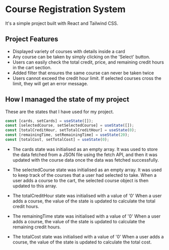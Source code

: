
# Course Registration System

It's a simple project built with React and Tailwind CSS.


## Project Features

- Displayed variety of courses with details inside a card
- Any course can be taken by simply clicking on the 'Select' button.
- Users can easily check the total credit, price, and remaining credit hours in the cart section.
- Added filter that ensures the same course can never be taken twice
- Users cannot exceed the credit hour limit. If selected courses cross the limit, they will get an error message.


## How I managed the state of my project

These are the states that I have used for my project.
```javascript
const [cards, setCards] = useState([]);
const [selectedCourse, setSelectedCourse] = useState([]);
const [totalCreditHour, setTotalCreditHour] = useState(0);
const [remainingTime, setRemainingTime] = useState(20);
const [totalCost, setTotalCost] = useState(0);
```
- The cards state was initialised as an empty array. It was used to store the data fetched from a JSON file using the fetch API, and then it was updated with the course data once the data was fetched successfully.

- The selectedCourse state was initialised as an empty array. It was used to keep track of the courses that a user had selected to take. When a user adds a course to the cart, the selected course object is then updated to this array.

- The totalCreditHour state was initialised with a value of '0' When a user adds a course, the value of the state is updated to calculate the total credit hours.

- The remainingTime state was initialised with a value of '0' When a user adds a course, the value of the state is updated to calculate the remaining credit hours.

- The totalCost state was initialised with a value of '0' When a user adds a course, the value of the state is updated to calculate the total cost.
